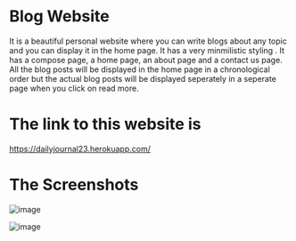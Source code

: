 # Blog Website
It is a beautiful personal website where you can write blogs about any topic and you can display it in the home page.
It has a very minmilistic styling .
It has a compose page, a home page, an about page and a contact us page.
All the blog posts will be displayed in the home page in a chronological order but the actual blog posts will be displayed seperately in a seperate page when you click on read more.
# The link to this website is
https://dailyjournal23.herokuapp.com/

# The Screenshots
![image](https://user-images.githubusercontent.com/74773717/142864757-f87ecaa4-238b-4d6d-a73a-8f865bfc689f.png)

![image](https://user-images.githubusercontent.com/74773717/142864941-ea627916-9710-418a-9113-91f31a81ddcd.png)


